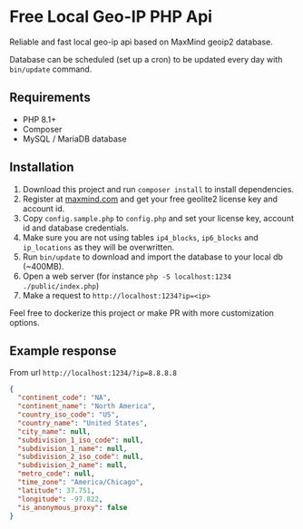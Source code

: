# Free Local Geo-IP PHP Api
Reliable and fast local geo-ip api based on MaxMind geoip2 database.

Database can be scheduled (set up a cron) to be updated every day with `bin/update` command.

## Requirements
- PHP 8.1+
- Composer
- MySQL / MariaDB database

## Installation
1. Download this project and run `composer install` to install dependencies.
2. Register at [maxmind.com](https://www.maxmind.com/en/geolite2/signup) and get your free geolite2 license key and account id.
3. Copy `config.sample.php` to `config.php` and set your license key, account id and database credentials.
4. Make sure you are not using tables `ip4_blocks`, `ip6_blocks` and `ip_locations` as they will be overwritten.
5. Run `bin/update` to download and import the database to your local db (~400MB).
5. Open a web server (for instance `php -S localhost:1234 ./public/index.php`)
6. Make a request to `http://localhost:1234?ip=<ip>`

Feel free to dockerize this project or make PR with more customization options.

## Example response

From url `http://localhost:1234/?ip=8.8.8.8`

```json
{
  "continent_code": "NA",
  "continent_name": "North America",
  "country_iso_code": "US",
  "country_name": "United States",
  "city_name": null,
  "subdivision_1_iso_code": null,
  "subdivision_1_name": null,
  "subdivision_2_iso_code": null,
  "subdivision_2_name": null,
  "metro_code": null,
  "time_zone": "America/Chicago",
  "latitude": 37.751,
  "longitude": -97.822,
  "is_anonymous_proxy": false
}
```
